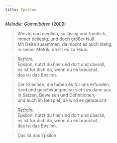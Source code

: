 ```yaml
---
title: Epsilon
---
```


*Melodie: Gummibären* (2009)

> Winzig und niedlich, so lässig und friedlich,\
> immer beliebig, und doch größer Null.\
> Mit Delta zusammen, da macht es auch stetig,\
> in seiner Metrik, da ist es zu Haus.

> *Refrain:*\
> Epsilon, nutzt du hier und dort und überall,\
> es ist für dich da, wenn du es brauchst,\
> das ist das Epsilon.

> Die Griechen, die haben es für uns erfunden,\
> rund und geschwungen, so sieht es dann aus.\
> In Sätzen, Beweisen und Definitionen,\
> und auch im Beispiel, da wird es gebraucht.

> *Refrain:*\
> Epsilon, nutzt du hier und dort und überall,\
> es ist für dich da, wenn du es brauchst,\
> das ist das Epsilon.

> Das ist das Epsilon.
